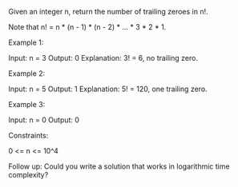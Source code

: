 Given an integer n, return the number of trailing zeroes in n!.

Note that n! = n * (n - 1) * (n - 2) * ... * 3 * 2 * 1.


Example 1:


Input: n = 3
Output: 0
Explanation: 3! = 6, no trailing zero.


Example 2:


Input: n = 5
Output: 1
Explanation: 5! = 120, one trailing zero.


Example 3:


Input: n = 0
Output: 0



Constraints:


0 <= n <= 10^4



Follow up: Could you write a solution that works in logarithmic time
complexity?



